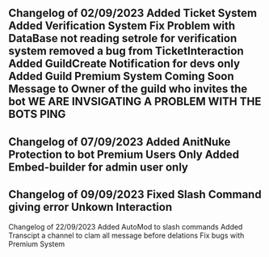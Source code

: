 Changelog of 02/09/2023
Added Ticket System 
Added Verification System 
Fix Problem with DataBase not reading setrole for verification system 
removed a bug from TicketInteraction 
Added GuildCreate Notification for devs only 
Added Guild Premium System
Coming Soon 
Message to Owner of the guild who invites the bot 
WE ARE INVSIGATING A PROBLEM WITH THE BOTS PING 
----------------------------------------------------------------------
Changelog of 07/09/2023
Added AnitNuke Protection to bot Premium Users Only
Added Embed-builder for admin user only
------------------------------------------------------------------------
Changelog of 09/09/2023
Fixed Slash Command giving error Unkown Interaction
----------------------------------------------------------------------
Changelog of 22/09/2023
Added AutoMod to slash commands
Added Transcipt a channel to clam all message before delations 
Fix bugs with Premium System 